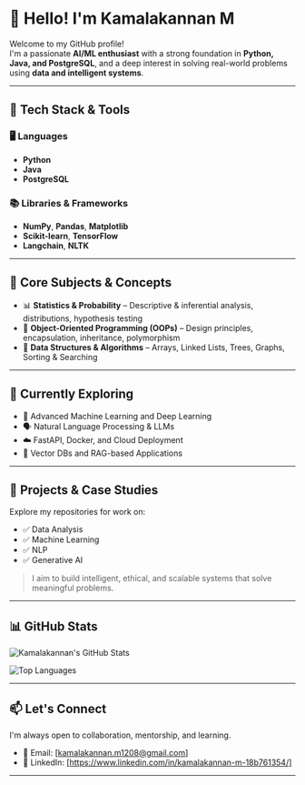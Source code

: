 # 👋 Hello! I'm Kamalakannan M

Welcome to my GitHub profile!  
I'm a passionate **AI/ML enthusiast** with a strong foundation in **Python, Java, and PostgreSQL**, and a deep interest in solving real-world problems using **data and intelligent systems**.

---

## 🔧 Tech Stack & Tools

### 🖥️ Languages
- **Python**
- **Java**
- **PostgreSQL**

### 📚 Libraries & Frameworks
- **NumPy**, **Pandas**, **Matplotlib**
- **Scikit-learn**, **TensorFlow**
- **Langchain**, **NLTK**

---

## 📘 Core Subjects & Concepts

- 📊 **Statistics & Probability** – Descriptive & inferential analysis, distributions, hypothesis testing  
- 🧠 **Object-Oriented Programming (OOPs)** – Design principles, encapsulation, inheritance, polymorphism  
- 🧮 **Data Structures & Algorithms** – Arrays, Linked Lists, Trees, Graphs, Sorting & Searching  

---

## 🚀 Currently Exploring

- 🤖 Advanced Machine Learning and Deep Learning
- 🗣️ Natural Language Processing & LLMs
- ☁️ FastAPI, Docker, and Cloud Deployment
- 🔗 Vector DBs and RAG-based Applications

---

## 📂 Projects & Case Studies

Explore my repositories for work on:
- ✅ Data Analysis
- ✅ Machine Learning
- ✅ NLP 
- ✅ Generative AI

> I aim to build intelligent, ethical, and scalable systems that solve meaningful problems.

---

## 📊 GitHub Stats

![Kamalakannan's GitHub Stats](https://github-readme-stats.vercel.app/api?username=kamalakannan-1208&show_icons=true&theme=radical)

![Top Languages](https://github-readme-stats.vercel.app/api/top-langs/?username=kamalakannan-1208&layout=compact&theme=radical)

---

## 📫 Let's Connect

I'm always open to collaboration, mentorship, and learning.

- 📧 Email: [kamalakannan.m1208@gmail.com]
- 🔗 LinkedIn: [https://www.linkedin.com/in/kamalakannan-m-18b761354/]
---

